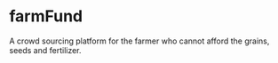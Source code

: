 # farmFund
A crowd sourcing platform for the farmer who cannot afford the grains, seeds and fertilizer.
